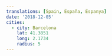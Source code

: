 ```yaml
---
translations: [Spain, España, Espanya]
date: '2018-12-05'
cities:
  - city: Barcelona
    lat: 41.3851
    long: 2.1734
    radius: 5
---
```

